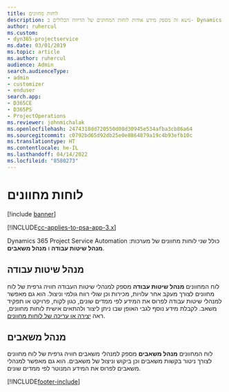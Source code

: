 ```yaml
---
title: לוחות מחוונים
description: נושא זה מספק מידע אודות לוחות המחוונים של הדיווח הכלולים ב- Dynamics 365 Project Service Automation.
author: ruhercul
ms.custom:
- dyn365-projectservice
ms.date: 03/01/2019
ms.topic: article
ms.author: ruhercul
audience: Admin
search.audienceType:
- admin
- customizer
- enduser
search.app:
- D365CE
- D365PS
- ProjectOperations
ms.reviewer: johnmichalak
ms.openlocfilehash: 2474318dd720550d08d30945e534afba3cb86a64
ms.sourcegitcommit: c0792bd65d92db25e0e8864879a19c4b93efb10c
ms.translationtype: HT
ms.contentlocale: he-IL
ms.lasthandoff: 04/14/2022
ms.locfileid: "8580273"
---
```

# <a name="dashboards"></a>לוחות מחוונים

[!include [banner](../includes/psa-now-project-operations.md)]

[!INCLUDE[cc-applies-to-psa-app-3.x](../includes/cc-applies-to-psa-app-3x.md)]

Dynamics 365 Project Service Automation כולל שני לוחות מחוונים של מערכות: **מנהל שיטות עבודה** ו **מנהל משאבים**.

## <a name="practice-manager"></a>מנהל שיטות עבודה 

לוח המחוונים **מנהל שיטות עבודה** מספק למנהלי שיטות העבודה חוויה גרפית של לוח מחוונים לצורך מעקב אחר עלויות, מכירות וכן שולי רווח גולמי וניצול. הוא גם מאפשר למנהלי שיטות עבודה לפרוס את המידע לפי ממדים שונים, כגון לקוח, פרויקט או תפקיד משאב. לקבלת מידע נוסף לגבי האופן שבו ניתן ליצור ולהתאים אישית לוחות מחוונים, ראה [יצירה או עריכה של לוחות מחוונים](/dynamics365/customerengagement/on-premises/customize/create-edit-dashboards).

## <a name="resource-manager"></a>מנהל משאבים 

לוח המחוונים **מנהל משאבים** מספק למנהלי משאבים חוויה גרפית של לוח מחוונים לצורך ניטור בקשות משאבים וכן ביקוש וניצול של משאבים. הוא גם מאפשר למנהלי משאבים לפרוס את המידע המנוטר לפי ממדים שונים.


[!INCLUDE[footer-include](../includes/footer-banner.md)]
